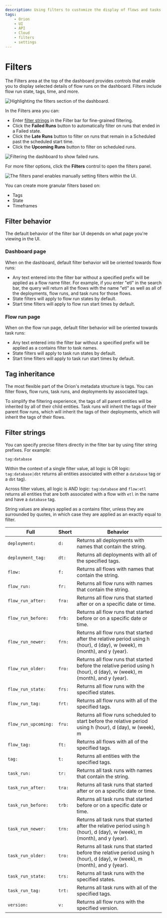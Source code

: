 ```yaml
---
description: Using filters to customize the display of flows and tasks.
tags:
    - Orion
    - UI
    - API
    - Cloud
    - filters
    - settings
---
```


# Filters

The Filters area at the top of the dashboard provides controls that enable you to display selected details of flow runs on the dashboard. Filters include flow run state, tags, time, and more. 

![Highlighting the filters section of the dashboard.](/img/ui/orion-dash-filters.png)

In the Filters area you can:

- Enter [filter strings](#filter-strings) in the Filter bar for fine-grained filtering.
- Click the **Failed Runs** button to automatically filter on runs that ended in a Failed state.
- Click the **Late Runs** button to filter on runs that remain in a Scheduled past the scheduled start time.
- Click the **Upcoming Runs** button to filter on scheduled runs.

![Filtering the dashboard to show failed runs.](/img/ui/orion-filters-failed.png)

For more filter options, click the **Filters** control to open the filters panel.

![The filters panel enables manually setting filters within the UI.](/img/ui/orion-filters-panel.png)

You can create more granular filters based on:

- Tags
- State
- Timeframes


## Filter behavior

The default behavior of the filter bar UI depends on what page you're viewing in the UI. 

### Dashboard page

When on the dashboard, default filter behavior will be oriented towards flow runs:

- Any text entered into the filter bar without a specified prefix will be applied as a flow name filter. For example, if you enter "etl" in the search bar, the query will return all the flows with the name "etl" as well as all of the deployments, flow runs, and task runs for those flows.
- State filters will apply to flow run states by default.
- Start time filters will apply to flow run start times by default.

### Flow run page

When on the flow run page, default filter behavior will be oriented towards task runs:

- Any text entered into the filter bar without a specified prefix will be applied as a contains filter to task names. 
- State filters will apply to task run states by default.
- Start time filters will apply to task run start times by default.

## Tag inheritance

The most flexible part of the Orion's metadata structure is tags. You can filter flows, flow runs, task runs, and deployments by associated tags. 

To simplify the filtering experience, the tags of all parent entities will be inherited by all of their child entities. Task runs will inherit the tags of their parent flow runs, which will inherit the tags of their deployments, which will inherit the tags of their flows. 

## Filter strings

You can specify precise filters directly in the filter bar by using filter string prefixes. For example:

```
tag:database
```

Within the context of a single filter value, all logic is OR logic: `tag:database|dbt` returns all entities associated with either a `database` tag or a `dbt` tag). 

Across filter values, all logic is AND logic: `tag:database` and `flow:etl` returns all entities that are both associated with a flow with `etl` in the name and have a `database` tag.

String values are always applied as a contains filter, unless they are surrounded by quotes, in which case they are applied as an exactly equal to filter.

| Full | Short | Behavior |
| --- | --- | --- |
| `deployment:` | `d:` | Returns all deployments with names that contain the string. | 
| `deployment_tag:` | `dt:` | Returns all deployments with all of the specified tags. |
| `flow:` | `f:` | Returns all flows with names that contain the string. |
| `flow_run:` | `fr:` | Returns all flow runs with names that contain the string. |
| `flow_run_after:` | `fra:` | Returns all flow runs that started after or on a specific date or time. |
| `flow_run_before:` | `frb:` | Returns all flow runs that started before or on a specific date or time. |
| `flow_run_newer:` | `frn:` | Returns all flow runs that started after the relative period using h (hour), d (day), w (week), m (month), and y (year). |
| `flow_run_older:` | `fro:` | Returns all flow runs that started before the relative period using h (hour), d (day), w (week), m (month), and y (year). |
| `flow_run_state:` | `frs:` | Returns all flow runs with the specified states. |
| `flow_run_tag:` | `frt:` | Returns all flow runs with all of the specified tags. |
| <span class="no-wrap">`flow_run_upcoming:`</span> | <span class="no-wrap">`fru:`</span> | Returns all flow runs scheduled to start before the relative period using h (hour), d (day), w (week), m | (month), and y (year). |
| `flow_tag:` | `ft:` | Returns all flows with all of the specified tags. |
| `tag:` | `t:` | Returns all entities with the specified tags. |
| `task_run:` | `tr:` | Returns all task runs with names that contain the string. |
| `task_run_after:` | `tra:` | Returns all task runs that started after or on a specific date or time. |
| `task_run_before:` | `trb:` | Returns all task runs that started before or on a specific date or time. |
| `task_run_newer:` | `trn:` | Returns all task runs that started after the relative period using h (hour), d (day), w (week), m (month), and y (year). |
| `task_run_older:` | `tro:` | Returns all task runs that started before the relative period using h (hour), d (day), w (week), m (month), and y (year). |
| `task_run_state:` | `trs:` | Returns all task runs with the specified states. |
| `task_run_tag:` | `trt:` | Returns all task runs with all of the specified tags. |
| `version:` | `v:` | Returns all flow runs with the specified version. |